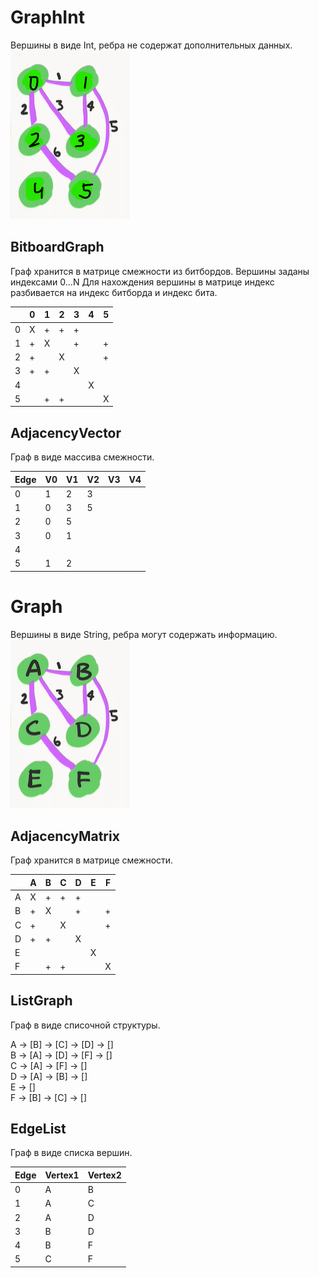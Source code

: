 # GraphInt
Вершины в виде Int, ребра не содержат дополнительных данных.
![ ](https://github.com/letov/data-structures-and-algorithms-course/blob/main/19-Graphs/images/1.png?raw=true)
## BitboardGraph
Граф хранится в матрице смежности из битбордов. Вершины заданы индексами 0...N Для нахождения вершины в матрице индекс разбивается на индекс битборда и индекс бита.

|       |   0   |   1   |   2   |   3   |   4   |   5   |
|   -   |   -   |   -   |   -   |   -   |   -   |   -   |
|   0   |   X   |   +   |   +   |   +   |       |       |
|   1   |   +   |   X   |       |   +   |       |   +   |
|   2   |   +   |       |   X   |       |       |   +   |
|   3   |   +   |   +   |       |   X   |       |       |
|   4   |       |       |       |       |   X   |       |
|   5   |       |   +   |   +   |       |       |   X   |

## AdjacencyVector
Граф в виде массива смежности.

|   Edge   |   V0  |   V1  |   V2  |   V3  |   V4  |
|   -   |   -   |   -   |   -   |   -   |   -   |
|   0   |   1   |   2   |   3   |       |       |
|   1   |   0   |   3   |   5   |       |       |
|   2   |   0   |   5   |       |       |       |
|   3   |   0   |   1   |       |       |       |
|   4   |       |       |       |       |       |
|   5   |   1   |   2   |       |       |       |

# Graph
Вершины в виде String, ребра могут содержать информацию.
![ ](https://github.com/letov/data-structures-and-algorithms-course/blob/main/19-Graphs/images/2.png?raw=true)
## AdjacencyMatrix
Граф хранится в матрице смежности. 

|       |   A   |   B   |   C   |   D   |   E   |   F   |
|   -   |   -   |   -   |   -   |   -   |   -   |   -   |
|   A   |   X   |   +   |   +   |   +   |       |       |
|   B   |   +   |   X   |       |   +   |       |   +   |
|   C   |   +   |       |   X   |       |       |   +   |
|   D   |   +   |   +   |       |   X   |       |       |
|   E   |       |       |       |       |   X   |       |
|   F   |       |   +   |   +   |       |       |   X   |

## ListGraph
Граф в виде списочной структуры.

A -> [B] -> [C] -> [D] -> []\
B -> [A] -> [D] -> [F] -> []\
C -> [A] -> [F] -> []\
D -> [A] -> [B] -> []\
E -> []\
F -> [B] -> [C] -> []

## EdgeList
Граф в виде списка вершин.

|   Edge   |   Vertex1  |   Vertex2  |
|   -   |   -   |   -   |
|   0   |   A   |   B   |
|   1   |   A   |   C   |
|   2   |   A   |   D   |
|   3   |   B   |   D   |
|   4   |   B   |   F   |
|   5   |   C   |   F   |
